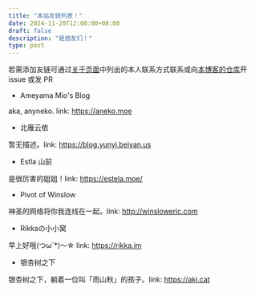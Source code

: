 ```yaml
---
title: "本站友链列表！"
date: 2024-11-20T12:00:00+08:00
draft: false
description: "是朋友们！"
type: post
---
```


若需添加友链可通过[关于页面](/aboutme/)中列出的本人联系方式联系或向[本博客的仓库](https://github.com/hatateaya/hatateaya.github.io/)开 issue 或发 PR

- Ameyama Mio's Blog

aka, anyneko. link: <https://aneko.moe>

- 北雁云依

暂无描述。link: <https://blog.yunyi.beiyan.us>

- Estla 山前

是很厉害的姐姐！link: <https://estela.moe/>

- Pivot of Winslow

神圣的网络将你我连线在一起。link: <http://winsloweric.com>

- Rikkaの小小窝

早上好哦(つω`*)～☆ link: <https://rikka.im>

- 银杏树之下

银杏树之下，躺着一位叫「雨山秋」的孩子。link: <https://aki.cat>
